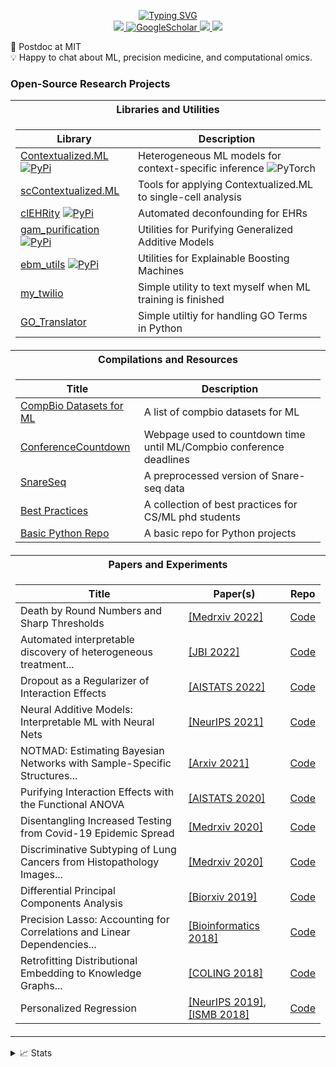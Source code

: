 <p align="center">
<a href="https://github.com/blengerich">
    <img src="https://readme-typing-svg.demolab.com?font=Georgia&color=000&size=18&duration=1000&pause=1000&multiline=true&width=300&height=80&lines=Ben+Lengerich;Postdoc+@+MIT,+Broad+Institute;AI+%7C+ML+%7C+Omics+%7C+Precision Medicine" alt="Typing SVG" />
</a>
<br/>

<a href="https://web.mit.edu/~blengeri/www/">
    <img src="https://img.shields.io/badge/Website-MIT-red?style=flat-square">
</a>
<a href='https://scholar.google.com/citations?user=a1Ck1CMAAAAJ' target="_blank">
    <img alt='GoogleScholar' src='https://img.shields.io/badge/Scholar-100000?style=flat&logo=GoogleScholar&logoColor=white&&color=0181FF'>
</a>
<a href="https://www.linkedin.com/in/benlengerich/">
    <img src="https://img.shields.io/badge/-Linkedin-blue?style=flat-square&logo=linkedin">
</a>
<a href="https://pypi.org/user/blengerich/">
    <img src="https://img.shields.io/badge/PyPi-blengerich-blue?style=flat-square&logo=pypi&logoColor=white">
</a>

<br/> 

</p>

📖 Postdoc at MIT
 <br/>
💡 Happy to chat about ML, precision medicine, and computational omics.

### Open-Source Research Projects

<table>

<tr><th>Libraries and Utilities</th></tr>
<tr><td>

| Library | Description
|--|--|
| [Contextualized.ML](https://github.com/cnellington/contextualized) [![PyPi](https://img.shields.io/badge/PyPi-black?style=flat-square&logo=pypi)](https://pypi.org/project/contextualized-ml/) | Heterogeneous ML models for context-specific inference ![PyTorch](https://img.shields.io/badge/PyTorch-black?style=flat-square&logo=pytorch) |
| [scContextualized.ML](https://github.com/blengerich/scContextualized) | Tools for applying Contextualized.ML to single-cell analysis |
| [clEHRity](https://github.com/blengerich/clEHRity) [![PyPi](https://img.shields.io/badge/PyPi-black?style=flat-square&logo=pypi)](https://pypi.org/project/clehrity/) |  Automated deconfounding for EHRs |
| [gam_purification](https://github.com/blengerich/gam_purification) [![PyPi](https://img.shields.io/badge/PyPi-black?style=flat-square&logo=pypi)](https://pypi.org/project/gam_purification/) | Utilities for Purifying Generalized Additive Models |
| [ebm_utils](https://github.com/blengerich/ebm_utils) [![PyPi](https://img.shields.io/badge/PyPi-black?style=flat-square&logo=pypi)](https://pypi.org/project/ebm_utils/) | Utilities for Explainable Boosting Machines |
| [my_twilio](https://github.com/blengerich/my_twilio) | Simple utility to text myself when ML training is finished |
| [GO_Translator](https://github.com/blengerich/GO_Translator) | Simple utiltiy for handling GO Terms in Python |

</td></tr>
<tr><th>Compilations and Resources</th></tr>
<tr><td>

|Title | Description | 
|--|--|
| [CompBio Datasets for ML](https://github.com/blengerich/CompBioDatasetsForMachineLearning) | A list of compbio datasets for ML |
| [ConferenceCountdown](https://github.com/blengerich/ConferenceCountdown) | Webpage used to countdown time until ML/Compbio conference deadlines |
| [SnareSeq](https://github.com/blengerich/SnareSeq) | A preprocessed version of Snare-seq data |
| [Best Practices](https://github.com/blengerich/Best_Practices) | A collection of best practices for CS/ML phd students |
| [Basic Python Repo](https://github.com/blengerich/BasicRepoPython) | A basic repo for Python projects |
</td></tr>

<tr><th>Papers and Experiments</th></tr>
<tr><td>

| Title | Paper(s) | Repo |
|--|--|--|
| Death by Round Numbers and Sharp Thresholds | [[Medrxiv 2022]](https://www.medrxiv.org/content/10.1101/2022.04.30.22274520v1) | [Code](https://github.com/blengerich/DeathByRoundNumbers) |
| Automated interpretable discovery of heterogeneous treatment... | [[JBI 2022]](https://www.sciencedirect.com/science/article/pii/S1532046422001022) | [Code](https://github.com/blengerich/ContextualGAM) |
| Dropout as a Regularizer of Interaction Effects | [[AISTATS 2022]](https://proceedings.mlr.press/v151/lengerich22a.html) | [Code](https://github.com/blengerich/Dropout_Interactions) |
| Neural Additive Models: Interpretable ML with Neural Nets | [[NeurIPS 2021]](https://proceedings.neurips.cc/paper/2021/hash/251bd0442dfcc53b5a761e050f8022b8-Abstract.html) | [Code](https://neural-additive-models.github.io/) | 
| NOTMAD: Estimating Bayesian Networks with Sample-Specific Structures... | [[Arxiv 2021]](https://arxiv.org/abs/2111.01104) | [Code](https://github.com/cnellington/contextualized) |
| Purifying Interaction Effects with the Functional ANOVA | [[AISTATS 2020]](http://proceedings.mlr.press/v108/lengerich20a.html) | [Code](https://github.com/blengerich/gam_purification) |
| Disentangling Increased Testing from Covid-19 Epidemic Spread | [[Medrxiv 2020]](https://www.medrxiv.org/content/10.1101/2020.07.09.20141762v1) | [Code](https://github.com/blengerich/Covid19-LatentCases) |
| Discriminative Subtyping of Lung Cancers from Histopathology Images... | [[Medrxiv 2020]](https://www.medrxiv.org/content/10.1101/2020.06.25.20140053v1) | [Code](https://github.com/slabbaki/discriminative-subtyping) |
| Differential Principal Components Analysis | [[Biorxiv 2019]](https://www.biorxiv.org/content/10.1101/545798v1.abstract) | [Code](https://github.com/blengerich/drpca) |
| Precision Lasso: Accounting for Correlations and Linear Dependencies... | [[Bioinformatics 2018]](https://academic.oup.com/bioinformatics/article/35/7/1181/5089232?ref=https://giter.site) | [Code](https://github.com/HaohanWang/thePrecisionLasso) |
| Retrofitting Distributional Embedding to Knowledge Graphs... | [[COLING 2018]](https://arxiv.org/abs/1708.00112) | [Code](https://github.com/roamanalytics/roamresearch/tree/master/Papers/Retrofitting) |
| Personalized Regression | [[NeurIPS 2019]](https://proceedings.neurips.cc/paper/2019/hash/52d2752b150f9c35ccb6869cbf074e48-Abstract.html), [[ISMB 2018]](https://academic.oup.com/bioinformatics/article/34/13/i178/5045771) | [Code](https://github.com/blengerich/Personalized_Regression) |
</td></tr>


</td></tr>
</table>


<details>
<summary>📈 Stats</summary>
<br>
My Github Stats

![](http://github-profile-summary-cards.vercel.app/api/cards/profile-details?username=blengerich&theme=moonlight) 

![](http://github-profile-summary-cards.vercel.app/api/cards/repos-per-language?username=blengerich&theme=moonlight) 
![](http://github-profile-summary-cards.vercel.app/api/cards/most-commit-language?username=blengerich&theme=moonlight)

